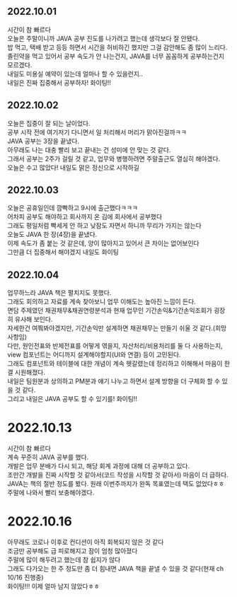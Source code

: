 ## 2022.10.01
시간이 참 빠르다  
오늘은 주말이니까 JAVA 공부 진도를 나가려고 했는데 생각보다 잘 안됐다.  
밥 먹고, 택배 받고 등등 하면서 시간을 허비하긴 했지만 그걸 감안해도 좀 많이 느리다.  
졸린약을 먹고 있어서 공부 속도가 안 나는건지, JAVA를 너무 꼼꼼하게 공부하는건지 모르겠다.  
내일도 미용실 예약이 있는데 얼마나 할 수 있을런지..  
내일은 진짜 집중해서 공부하자! 화이팅!!  

## 2022.10.02
오늘은 집중이 잘 되는 날이었다.  
공부 시작 전에 여기저기 다니면서 일 처리해서 머리가 맑아진걸까ㅋㅋ  
JAVA 공부는 3장을 끝냈다.  
아무래도 나는 대충 빨리 보고 끝내는 건 성미에 안 맞는 것 같다.  
그래서 공부는 2주가 걸릴 것 같고, 업무와 병행하려면 주말출근도 열심히 해야겠다.  
오늘은 수고 많았다! 내일도 맑은 정신으로 시작하길  

## 2022.10.03
오늘은 공휴일인데 깜빡하고 9시에 출근했다ㅋㅋㅋ  
어차피 공부도 해야하고 회사까지 온 김에 회사에서 공부했다  
그래도 평일처럼 빡세게 안 하고 낮잠도 자면서 하니까 무리가 가지는 않는다  
오늘도 JAVA 한 장(4장)을 끝냈다.  
이제 속도가 좀 붙는 것 같은데, 양이 많아지고 있어서 큰 차이는 없어보인다  
그만큼 더 집중해서 해야겠지 내일도 화이팅  

## 2022.10.04
업무하느라 JAVA 책은 펼치지도 못했다.  
그래도 회의하고 자료를 계속 찾아보니 업무 이해도는 높아진 느낌이 든다.  
면담 주제였던 채권채무&채권연령분석과 현재 업무인 기간손익&기간손익조회가 굉장히 유사해 보인다.  
자세한건 여쭤봐야겠지만, 기간손익만 설계하면 채권채무는 만들기 쉬울 것 같다.(희망사항임)  
다만, 원인전표와 반제전표를 어떻게 엮을지, 자산처리/비용처리를 둘 다 사용하는지, view 컴포넌트는 어디까지 설계해야할지(UI와 연결) 등이 고민된다.  
그래도 컴포넌트와 테이블에 대한 개념이 계속 헷갈렸는데 정리하고 이해해서 마음이 한결 시원해졌다.  
내일은 팀원분과 상의하고 PM분과 얘기 나누고 하면서 설계 방향을 더 구체화 할 수 있을 것 같다.  
그리고 내일은 JAVA 공부도 할 수 있기를! 화이팅!!  

# 2022.10.13
시간이 참 빠르다  
계속 꾸준히 JAVA 공부를 했다.  
개발은 업무 분배가 다시 되고, 해당 회계 과정에 대해 더 공부하고 있다.  
조만간 개발을 진짜 시작할 것 같아서(코드 작성을 시작할 것 같아서) 마음이 더 급하다.  
JAVA는 책의 절반 정도를 봤다. 원래 이번주까지가 완독 목표였는데 택도 없었다ㅎㅎ  
주말에 나와서 빨리 보충해야겠다.  

# 2022.10.16
아무래도 코로나 이후로 컨디션이 아직 회복되지 않은 것 같다  
조금만 공부해도 급 피로해지고 잠이 엄청 많아졌다  
주말에 많이 해두려고 했는데 참 쉽지가 않다  
그래도 다가오는 한 주 정도만 좀 더 힘내면 JAVA 책을 끝낼 수 있을 것 같다(현재 ch 10/16 진행중)  
화이팅!!! 이제 얼마 남지 않았다ㅎㅎ  
